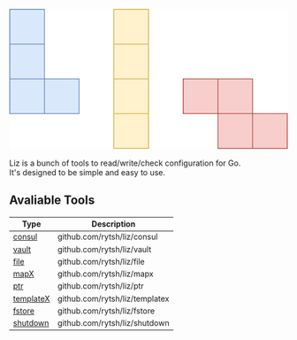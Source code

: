 ![Liz](./_assets/liz.svg)

Liz is a bunch of tools to read/write/check configuration for Go.  
It's designed to be simple and easy to use.

## Avaliable Tools

| Type                                | Description                    |
| ----------------------------------- | ------------------------------ |
| [consul](./consul/README.md) | github.com/rytsh/liz/consul    |
| [vault](./vault/README.md)   | github.com/rytsh/liz/vault     |
| [file](./file/README.md)     | github.com/rytsh/liz/file      |
| [mapX](./mapx/README.md)            | github.com/rytsh/liz/mapx      |
| [ptr](./ptr/README.md)              | github.com/rytsh/liz/ptr       |
| [templateX](./templatex/README.md)  | github.com/rytsh/liz/templatex |
| [fstore](./fstore/README.md)        | github.com/rytsh/liz/fstore    |
| [shutdown](./shutdown/README.md)    | github.com/rytsh/liz/shutdown  |
